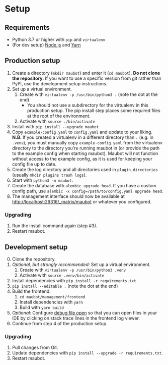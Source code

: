 # Setup
## Requirements
* Python 3.7 or higher with `pip` and `virtualenv`
* (For dev setup) [Node.js](https://nodejs.org/) and [Yarn](https://yarnpkg.com/en/docs/install)

## Production setup
1. Create a directory (`mkdir maubot`) and enter it (`cd maubot`).
   **Do not clone the repository.** If you want to use a specific version from
   git rather than PyPI, use the development setup instructions.
2. Set up a virtual environment.
   1. Create with `virtualenv -p /usr/bin/python3 .` (note the dot at the end)
      * You should not use a subdirectory for the virtualenv in this production
        setup. The pip install step places some required files at the root of
        the environment.
   2. Activate with `source ./bin/activate`
3. Install with `pip install --upgrade maubot`
4. Copy `example-config.yaml` to `config.yaml` and update to your liking.  
   **N.B.** If you created a virtualenv in a different directory than `.`
   (e.g. in `.venv`), you must manually copy `example-config.yaml` from the
   virtualenv directory to the directory you're running maubot in (or provide
   the path to the example config when starting maubot). Maubot will not
   function without access to the example config, as it is used for keeping
   your config file up to date.
5. Create the log directory and all directories used in `plugin_directories`
   (usually `mkdir plugins trash logs`).
6. Start with `python3 -m maubot`.
7. Create the database with `alembic upgrade head`. If you have a custom config
   path, use `alembic -x config=/path/to/config.yaml upgrade head`.
8. The management interface should now be available at
   <http://localhost:29316/_matrix/maubot> or whatever you configured.

### Upgrading
1. Run the install command again (step #3).
2. Restart maubot.

## Development setup
0. Clone the repository.
1. _Optional, but strongly recommended:_ Set up a virtual environment.
   1. Create with `virtualenv -p /usr/bin/python3 .venv`
   2. Activate with `source .venv/bin/activate`
2. Install dependencies with `pip install -r requirements.txt`
3. `pip install --editable .` (note the dot at the end)
4. Build the frontend:
   1. `cd maubot/management/frontend`
   2. Install dependencies with `yarn`
   4. Build with `yarn build`
5. _Optional:_ Configure [debug file open] so that you can open files in your
   IDE by clicking on stack trace lines in the frontend log viewer.
6. Continue from step 4 of the production setup.

[debug file open]: ../../management-api.md#debug-file-open

### Upgrading
1. Pull changes from Git.
2. Update dependencies with `pip install --upgrade -r requirements.txt`.
3. Restart maubot.
